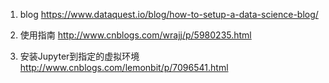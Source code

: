 1. blog https://www.dataquest.io/blog/how-to-setup-a-data-science-blog/

2. 使用指南 http://www.cnblogs.com/wrajj/p/5980235.html

3. 安装Jupyter到指定的虚拟环境 http://www.cnblogs.com/lemonbit/p/7096541.html